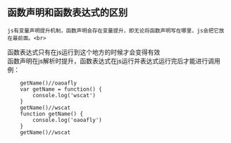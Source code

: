 ## 函数声明和函数表达式的区别
  
    js有变量声明提升机制，函数声明会存在变量提升，即无论将函数声明写在哪里，js会把它放在最前面。<br>
  函数表达式只有在js运行到这个地方的时候才会变得有效<br>
  函数声明在js解析时提升，函数表达式在js运行并表达式运行完后才能进行调用<br>
  例：
  
    	getName()//oaoafly
		var getName = function() {
			console.log('wscat')
		}
		getName()//wscat
		function getName() {
			console.log('oaoafly')
		}
		getName()//wscat
